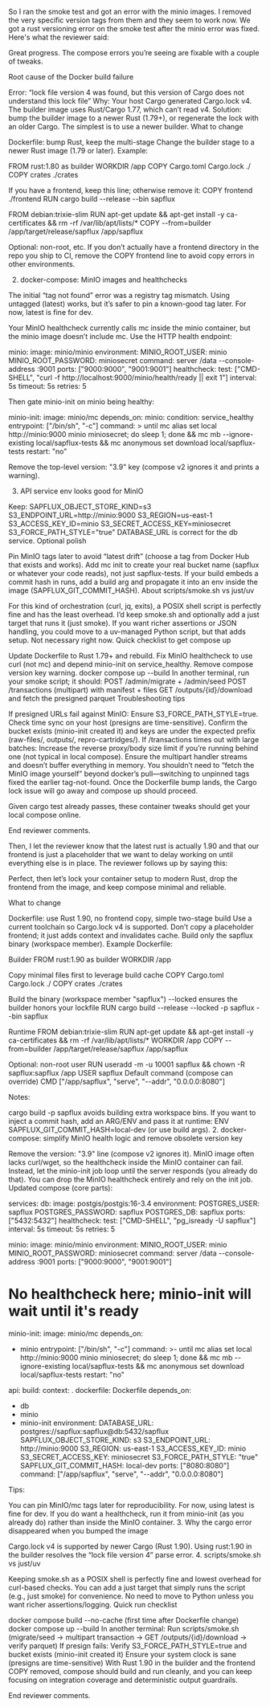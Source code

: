 So I ran the smoke test and got an error with the minio images. I removed the very specific version tags from them and they seem to work now. We got a rust versioning error on the smoke test after the minio error was fixed. Here's what the reviewer said:

Great progress. The compose errors you’re seeing are fixable with a couple of tweaks.

Root cause of the Docker build failure

Error: “lock file version 4 was found, but this version of Cargo does not understand this lock file”
Why: Your host Cargo generated Cargo.lock v4. The builder image uses Rust/Cargo 1.77, which can’t read v4. Solution: bump the builder image to a newer Rust (1.79+), or regenerate the lock with an older Cargo. The simplest is to use a newer builder.
What to change

Dockerfile: bump Rust, keep the multi-stage
Change the builder stage to a newer Rust image (1.79 or later). Example:

FROM rust:1.80 as builder
WORKDIR /app
COPY Cargo.toml Cargo.lock ./
COPY crates ./crates

If you have a frontend, keep this line; otherwise remove it:
COPY frontend ./frontend
RUN cargo build --release --bin sapflux

FROM debian:trixie-slim
RUN apt-get update && apt-get install -y ca-certificates && rm -rf /var/lib/apt/lists/*
COPY --from=builder /app/target/release/sapflux /app/sapflux

Optional: non-root, etc.
If you don’t actually have a frontend directory in the repo you ship to CI, remove the COPY frontend line to avoid copy errors in other environments.

2. docker-compose: MinIO images and healthchecks

The initial “tag not found” error was a registry tag mismatch. Using untagged (latest) works, but it’s safer to pin a known-good tag later. For now, latest is fine for dev.

Your MinIO healthcheck currently calls mc inside the minio container, but the minio image doesn’t include mc. Use the HTTP health endpoint:

minio:
image: minio/minio
environment:
MINIO_ROOT_USER: minio
MINIO_ROOT_PASSWORD: miniosecret
command: server /data --console-address :9001
ports: ["9000:9000", "9001:9001"]
healthcheck:
test: ["CMD-SHELL", "curl -f http://localhost:9000/minio/health/ready || exit 1"]
interval: 5s
timeout: 5s
retries: 5

Then gate minio-init on minio being healthy:

minio-init:
image: minio/mc
depends_on:
minio:
condition: service_healthy
entrypoint: ["/bin/sh", "-c"]
command: >
until mc alias set local http://minio:9000 minio miniosecret; do sleep 1; done &&
mc mb --ignore-existing local/sapflux-tests &&
mc anonymous set download local/sapflux-tests
restart: "no"

Remove the top-level version: "3.9" key (compose v2 ignores it and prints a warning).

3. API service env looks good for MinIO

Keep:
SAPFLUX_OBJECT_STORE_KIND=s3
S3_ENDPOINT_URL=http://minio:9000
S3_REGION=us-east-1
S3_ACCESS_KEY_ID=minio
S3_SECRET_ACCESS_KEY=miniosecret
S3_FORCE_PATH_STYLE="true"
DATABASE_URL is correct for the db service.
Optional polish

Pin MinIO tags later to avoid “latest drift” (choose a tag from Docker Hub that exists and works).
Add mc init to create your real bucket name (sapflux or whatever your code reads), not just sapflux-tests.
If your build embeds a commit hash in runs, add a build arg and propagate it into an env inside the image (SAPFLUX_GIT_COMMIT_HASH).
About scripts/smoke.sh vs just/uv

For this kind of orchestration (curl, jq, exits), a POSIX shell script is perfectly fine and has the least overhead. I’d keep smoke.sh and optionally add a just target that runs it (just smoke).
If you want richer assertions or JSON handling, you could move to a uv-managed Python script, but that adds setup. Not necessary right now.
Quick checklist to get compose up

Update Dockerfile to Rust 1.79+ and rebuild.
Fix MinIO healthcheck to use curl (not mc) and depend minio-init on service_healthy.
Remove compose version key warning.
docker compose up --build
In another terminal, run your smoke script; it should:
POST /admin/migrate + /admin/seed
POST /transactions (multipart) with manifest + files
GET /outputs/{id}/download and fetch the presigned parquet
Troubleshooting tips

If presigned URLs fail against MinIO:
Ensure S3_FORCE_PATH_STYLE=true.
Check time sync on your host (presigns are time-sensitive).
Confirm the bucket exists (minio-init created it) and keys are under the expected prefix (raw-files/, outputs/, repro-cartridges/).
If /transactions times out with large batches:
Increase the reverse proxy/body size limit if you’re running behind one (not typical in local compose).
Ensure the multipart handler streams and doesn’t buffer everything in memory.
You shouldn’t need to “fetch the MinIO image yourself” beyond docker’s pull—switching to unpinned tags fixed the earlier tag-not-found. Once the Dockerfile bump lands, the Cargo lock issue will go away and compose up should proceed.

Given cargo test already passes, these container tweaks should get your local compose online.

End reviewer comments. 

Then, I let the reviewer know that the latest rust is actually 1.90 and that our frontend is just a placeholder that we want to delay working on until everything else is in place. The reviewer follows up by saying this: 

Perfect, then let’s lock your container setup to modern Rust, drop the frontend from the image, and keep compose minimal and reliable.

What to change

Dockerfile: use Rust 1.90, no frontend copy, simple two-stage build
Use a current toolchain so Cargo.lock v4 is supported.
Don’t copy a placeholder frontend; it just adds context and invalidates cache.
Build only the sapflux binary (workspace member).
Example Dockerfile:

Builder
FROM rust:1.90 as builder
WORKDIR /app

Copy minimal files first to leverage build cache
COPY Cargo.toml Cargo.lock ./
COPY crates ./crates

Build the binary (workspace member "sapflux")
--locked ensures the builder honors your lockfile
RUN cargo build --release --locked -p sapflux --bin sapflux

Runtime
FROM debian:trixie-slim
RUN apt-get update && apt-get install -y ca-certificates && rm -rf /var/lib/apt/lists/*
WORKDIR /app
COPY --from=builder /app/target/release/sapflux /app/sapflux

Optional: non-root user
RUN useradd -m -u 10001 sapflux && chown -R sapflux:sapflux /app
USER sapflux
Default command (compose can override)
CMD ["/app/sapflux", "serve", "--addr", "0.0.0.0:8080"]

Notes:

cargo build -p sapflux avoids building extra workspace bins.
If you want to inject a commit hash, add an ARG/ENV and pass it at runtime: ENV SAPFLUX_GIT_COMMIT_HASH=local-dev (or use build args).
2. docker-compose: simplify MinIO health logic and remove obsolete version key

Remove the version: "3.9" line (compose v2 ignores it).
MinIO image often lacks curl/wget, so the healthcheck inside the MinIO container can fail. Instead, let the minio-init job loop until the server responds (you already do that). You can drop the MinIO healthcheck entirely and rely on the init job.
Updated compose (core parts):

services:
db:
image: postgis/postgis:16-3.4
environment:
POSTGRES_USER: sapflux
POSTGRES_PASSWORD: sapflux
POSTGRES_DB: sapflux
ports: ["5432:5432"]
healthcheck:
test: ["CMD-SHELL", "pg_isready -U sapflux"]
interval: 5s
timeout: 5s
retries: 5

minio:
image: minio/minio
environment:
MINIO_ROOT_USER: minio
MINIO_ROOT_PASSWORD: miniosecret
command: server /data --console-address :9001
ports: ["9000:9000", "9001:9001"]
# No healthcheck here; minio-init will wait until it's ready

minio-init:
image: minio/mc
depends_on:
- minio
entrypoint: ["/bin/sh", "-c"]
command: >-
until mc alias set local http://minio:9000 minio miniosecret; do sleep 1; done &&
mc mb --ignore-existing local/sapflux-tests &&
mc anonymous set download local/sapflux-tests
restart: "no"

api:
build:
context: .
dockerfile: Dockerfile
depends_on:
- db
- minio
- minio-init
environment:
DATABASE_URL: postgres://sapflux:sapflux@db:5432/sapflux
SAPFLUX_OBJECT_STORE_KIND: s3
S3_ENDPOINT_URL: http://minio:9000
S3_REGION: us-east-1
S3_ACCESS_KEY_ID: minio
S3_SECRET_ACCESS_KEY: miniosecret
S3_FORCE_PATH_STYLE: "true"
SAPFLUX_GIT_COMMIT_HASH: local-dev
ports: ["8080:8080"]
command: ["/app/sapflux", "serve", "--addr", "0.0.0.0:8080"]

Tips:

You can pin MinIO/mc tags later for reproducibility. For now, using latest is fine for dev.
If you do want a healthcheck, run it from minio-init (as you already do) rather than inside the MinIO container.
3. Why the cargo error disappeared when you bumped the image

Cargo.lock v4 is supported by newer Cargo (Rust 1.90). Using rust:1.90 in the builder resolves the “lock file version 4” parse error.
4. scripts/smoke.sh vs just/uv

Keeping smoke.sh as a POSIX shell is perfectly fine and lowest overhead for curl-based checks. You can add a just target that simply runs the script (e.g., just smoke) for convenience. No need to move to Python unless you want richer assertions/logging.
Quick run checklist

docker compose build --no-cache (first time after Dockerfile change)
docker compose up --build
In another terminal:
Run scripts/smoke.sh (migrate/seed → multipart transaction → GET /outputs/{id}/download → verify parquet)
If presign fails:
Verify S3_FORCE_PATH_STYLE=true and bucket exists (minio-init created it)
Ensure your system clock is sane (presigns are time-sensitive)
With Rust 1.90 in the builder and the frontend COPY removed, compose should build and run cleanly, and you can keep focusing on integration coverage and deterministic output guardrails.

End reviewer comments. 